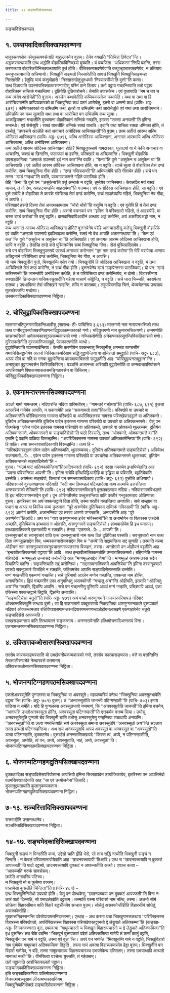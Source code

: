 ```yaml
---
title: २२ सङ्घादिसेसकण्डम्

---
```

सङ्घादिसेसकण्डम्  


## १. उस्सयवादिकासिक्खापदवण्णना

मानुस्सयवसेन कोधूस्सयवसेनाति बाहुल्लनयेन वुत्तम्। तेनेव वक्खति ‘‘तिचित्तं तिवेदन’’न्ति। अड्डकरणत्थायाति एत्थ अड्डोति वोहारिकविनिच्छयो वुच्चति। यं पब्बजिता ‘‘अधिकरण’’न्तिपि वदन्ति, तस्स करणत्थाय वोहारिकविनिच्छयत्थायाति वुत्तं होति। वीतिक्कमक्खणेयेवाति वत्थुज्झाचारक्खणेयेव, न ततियाय समनुभासनायाति अधिप्पायो। भिक्खुनिं सङ्घतो निस्सारेतीति आपन्नं भिक्खुनिं भिक्खुनिसङ्घम्हा निस्सारेति। हेतुम्हि चायं कत्तुवोहारो ‘‘निस्सारणहेतुभूतधम्मो ‘निस्सारणीयो’ति वुत्तो’’ति कत्वा।  
यत्थ ठितायाति उपस्सयभिक्खाचारमग्गादीसु यस्मिं ठाने ठिताय। ततो पट्ठाय गच्छन्तियाति ततो पट्ठाय वोहारिकानं सन्तिकं गच्छन्तिया। दुतियेति दुतियारोचने। तेनाति उपासकेन। एवं वुत्तायाति ‘‘मम च तव च कथं त्वंयेव आरोचेही’’ति वुत्ताय। अञ्ञेन कथापेतीति कप्पियकारकेन कथापेति। यथा वा तथा वा हि आरोचियमानेति कप्पियकारको वा भिक्खुनिया कथं पठमं आरोचेतु, इतरो वा अत्तनो कथं (पाचि॰ अट्ठ॰ ६७९)। कप्पियकारको वा उभिन्नम्पि कथं, इतरो वा उभिन्नम्पि कथं आरोचेतूति एवं यथा तथा आरोचियमाने। उभिन्नम्पि पन कथं सुत्वाति यथा तथा वा आरोचितं पन उभिन्नम्पि कथं सुत्वा।  
आकड्ढियमाना गच्छतीति वुच्चमाना वोहारिकानं सन्तिकं गच्छति, इमस्स ‘‘तस्सा अनापत्ती’’ति इमिना सम्बन्धो। एवं सेसेसुपि। रक्खं याचतीति धम्मिकं रक्खं याचति। इदानि यथा याचिता रक्खा धम्मिका होति, तं दस्सेतुं ‘‘उपस्सये अञ्ञेहि कतं अनाचारं अनोदिस्स आचिक्खन्ती’’ति वुत्तम्। तत्थ अतीतं आरब्भ अत्थि ओदिस्स आचिक्खना (पाचि॰ अट्ठ॰ ६७९), अत्थि अनोदिस्स आचिक्खना, अनागतं आरब्भापि अत्थि ओदिस्स आचिक्खना, अत्थि अनोदिस्स आचिक्खना।  
कथं अतीतं आरब्भ ओदिस्स आचिक्खना होति? भिक्खुनुपस्सये गामदारका, धुत्तादयो वा ये केचि अनाचारं वा आचरन्ति, रुक्खं वा छिन्दन्ति, फलाफलं वा हरन्ति, परिक्खारे वा अच्छिन्दन्ति। भिक्खुनी वोहारिके उपसङ्कमित्वा ‘‘अम्हाकं उपस्सये इदं नाम कत’’न्ति वदति। ‘‘केना’’ति वुत्ते ‘‘असुकेन च असुकेन चा’’ति आचिक्खति। एवं अतीतं आरब्भ ओदिस्स आचिक्खना होति, सा न वट्टति। तञ्चे सुत्वा ते वोहारिका तेसं दण्डं करोन्ति, सब्बं भिक्खुनिया गीवा होति। ‘‘दण्डं गण्हिस्सन्ती’’ति अधिप्पायेपि सति गीवायेव होति। सचे पन तस्स ‘‘दण्डं गण्हथा’’ति वदति, पञ्चमासकमत्ते गहिते पाराजिकं होति।  
तेहि ‘‘केना’’ति वुत्ते पन ‘‘असुकेना’ति वत्तुं अम्हाकं न वट्टति, तुम्हेयेव जानिस्सथ। केवलञ्हि मयं रक्खं याचाम, तं नो देथ, अवहटभण्डम्पि आहरापेथा’’ति वत्तब्बम्। एवं अनोदिस्स आचिक्खना होति, सा वट्टति। एवं वुत्ते सचेपि ते वोहारिका ते कारके गवेसित्वा तेसं दण्डं करोन्ति, सब्बं सापतेय्यम्पि गहितं, भिक्खुनिया नेव गीवा, न आपत्ति।  
परिक्खारं हरन्ते दिस्वा तेसं अनत्थकामताय ‘‘चोरो चोरो’’ति वत्तुम्पि न वट्टति। एवं वुत्तेपि हि यं तेसं दण्डं करोन्ति, सब्बं भिक्खुनिया गीवा होति। अत्तनो वचनकरं पन ‘‘इमिना मे परिक्खारो गहितो, तं आहरापेहि, मा चस्स दण्डं करोथा’’ति वत्तुं वट्टति। दासदासिवापिआदीनं अत्थाय अड्डं करोन्ति, अयं अकप्पियअड्डो नाम, न वट्टति।  
कथं अनागतं आरब्भ ओदिस्स आचिक्खना होति? वुत्तनयेनेव परेहि अनाचारादीसु कतेसु भिक्खुनी वोहारिके एवं वदति ‘‘अम्हाकं उपस्सये इदञ्चिदञ्च करोन्ति, रक्खं नो देथ आयतिं अकरणत्थाया’’ति। ‘‘केन एवं कत’’न्ति वुत्ते ‘‘असुकेन च असुकेन चा’’ति आचिक्खति। एवं अनागतं आरब्भ ओदिस्स आचिक्खना होति, सापि न वट्टति। तेसञ्हि दण्डे कते पुरिमनयेनेव सब्बं भिक्खुनिया गीवा। सेसं पुरिमसदिसमेव।  
सचे पन वोहारिका भिक्खुनुपस्सये एवरूपं अनाचारं करोन्तानं ‘‘इमं नाम दण्डं करोमा’’ति भेरिं चरापेत्वा आणाय अतिट्ठमाने परियेसित्वा दण्डं करोन्ति, भिक्खुनिया नेव गीवा, न आपत्ति।  
यो चायं भिक्खुनीनं वुत्तो, भिक्खूनम्पि एसेव नयो। भिक्खुनोपि हि ओदिस्स आचिक्खना न वट्टति, यं तथा आचिक्खिते तेसं दण्डं करोन्ति, तं सब्बं गीवा होति। वुत्तनयेनेव दण्डं गण्हापेन्तस्स पाराजिकम्। यो पन ‘‘दण्डं करिस्सन्ती’’ति जानन्तोपि अनोदिस्स कथेति, ते च परियेसित्वा दण्डं करोन्तियेव, न दोसो। विहारसीमाय रुक्खादीनि छिन्दन्तानं वासिफरसुआदीनि गहेत्वा पासाणे कोट्टेन्ति, न वट्टति। सचे धारा भिज्जति, कारापेत्वा दातब्बा। उपधावित्वा तेसं परिक्खारे गण्हन्ति, तम्पि न कातब्बम्। लहुपरिवत्तञ्हि चित्तं, थेय्यचेतनाय उप्पन्नाय मूलच्छेज्जम्पि गच्छेय्य।  
उस्सयवादिकासिक्खापदवण्णना निट्ठिता।  


## २. चोरिवुट्ठापिकासिक्खापदवण्णना

मल्लगणभटिपुत्तगणादिकन्तिआदीसु (सारत्थ॰ टी॰ पाचित्तिय ३.६८३) मल्लगणो नाम नारायनभत्तिको तत्थ तत्थ पानीयट्ठपनपोक्खरणिखणनादिपुञ्ञकम्मकारको गणो। भटिपुत्तगणो नाम कुमारभत्तिकगणो। धम्मगणोति सासनभत्तिको अनेकप्पकारपुञ्ञकम्मकारको गणो। गन्धिकसेणीति अनेकप्पकारसुगन्धिविकतिकारको गणो। दुस्सिकसेणीति दुस्सवाणिजसमूहो, पेसकारगणोति अत्थो।  
वुट्ठापेन्तियाति उपसम्पादेन्तिया। केनचि करणीयेन पक्कन्तासु भिक्खुनीसु अगन्त्वा खण्डसीमं यथानिसिन्नट्ठानेयेव अत्तनो निस्सितकपरिसाय सद्धिं वुट्ठापेन्तिया वाचाचित्ततो समुट्ठाति (पाचि॰ अट्ठ॰ ६८३), अञ्ञं सीमं वा नदिं वा गन्त्वा वुट्ठापेन्तिया कायवाचाचित्ततो समुट्ठातीति आह ‘‘चोरिवुट्ठापनसमुट्ठान’’न्ति। अनापुच्छा वुट्ठापनवसेन किरियाकिरियम्। पञ्ञत्तिं अजानन्ता अरियापि वुट्ठापेन्तीति वा कम्मवाचापरियोसाने आपत्तिक्खणे विपाकाब्याकतसमङ्गितावसेन वा तिचित्तम्।  
चोरिवुट्ठापिकासिक्खापदवण्णना निट्ठिता।  


## ३. एकगामन्तरगमनसिक्खापदवण्णना

अञ्ञो गामो गामन्तरम्। नदिपारन्ति नदिया पारिमतीरम्। ‘‘गामन्तरं गच्छेय्या’’ति (पाचि॰ ६८७, ६९१) वुत्तत्ता अञ्ञस्मिं गामेयेव आपत्ति, न सकगामेति आह ‘‘सकगामतो तावा’’तिआदि। परिक्खेपे वा उपचारे वा अतिक्कन्तेति परिक्खित्तस्स गामस्स परिक्खेपे वा अपरिक्खित्तस्स गामस्स परिक्खेपारहट्ठाने वा अतिक्कन्ते। दुतियेन अतिक्कन्तमत्तेति दुतियेन पादेन इतरस्स गामस्स परिक्खेपे वा उपचारे वा अतिक्कन्तमत्ते। येसु पन पोत्थकेसु ‘‘एकेन पादेन इतरस्स गामस्स परिक्खेपे वा अतिक्कन्ते, उपचारे वा ओक्कन्ते थुल्लच्चयं, दुतियेन अतिक्कन्तमत्ते, ओक्कन्तमत्ते वा सङ्घादिसेसो’’ति पाठो दिस्सति, तत्थ ‘‘ओक्कन्ते, ओक्कन्तमत्ते वा’’ति एतानि द्वे पदानि पाळिया विरुज्झन्ति। ‘‘अपरिक्खित्तस्स गामस्स उपचारं अतिक्कामेन्तिया’’ति (पाचि॰ ६९२) हि पाळि। तथा समन्तपासादिकायपि विरुज्झन्ति। तत्थ हि –  
‘‘परिक्खेपारहट्ठानं एकेन पादेन अतिक्कमति, थुल्लच्चयम्। दुतियेन अतिक्कन्तमत्ते सङ्घादिसेसो। अपिचेत्थ सकगामतो…पे॰… एकेन पादेन इतरस्स गामस्स परिक्खेपे वा उपचारेवा अतिक्कन्तमत्ते थुल्लच्चयं, दुतियेन अतिक्कन्तमत्ते सङ्घादिसेसो’’ति –  
वुत्तम्। ‘‘पठमं पादं अतिक्कामेन्तिया’’तिआदिवचनतो (पाचि॰ ६९२) पदसा गमनमेव इधाधिप्पेतन्ति आह ‘‘पदसा पविसन्तिया आपत्ती’’ति। इमिना सचेपि हत्थिपिट्ठिआदीहि वा इद्धिया वा पविसति, वट्टतियेवाति दस्सेति। अयमेत्थ सङ्खेपो, वित्थारो पन समन्तपासादिकाय (पाचि॰ अट्ठ॰ ६९२) वुत्तोति अधिप्पायो।  
नदिपारगमने वुत्तलक्खणाय नदियाति ‘‘नदी नाम तिमण्डलं पटिच्छादेत्वा यत्थ कत्थचि उत्तरन्तिया अन्तरवासको तेमियती’’ति (पाचि॰ ६९२) नदिपारगमनविभङ्गे वुत्तलक्खणाय नदिया। नदिपारगमनविभङ्गो हि इध नदिपारगमनसद्देन वुत्तो। पुन ओरिमतीरमेव पच्चुत्तरन्तिया वाति परतीरं गन्तुकामताय ओतिण्णत्ता वुत्तम्। इतरिस्सा पन अयं पक्कन्तट्ठाने ठिता होति, तस्मा परतीरं गच्छन्तिया अनापत्ति। सचे सज्झायं वा पधानं वा अञ्ञं वा किञ्चि कम्मं कुरुमाना ‘‘पुरे अरुणेयेव दुतियिकाय सन्तिकं गमिस्सामी’’ति (पाचि॰ अट्ठ॰ ६९२) आभोगं करोति, अजानन्तिया एव तस्सा अरुणो उग्गच्छति , अनापत्तीति आह ‘‘पुरे अरुणेयेवा’’तिआदि। अथ पन ‘‘याव अरुणुग्गमना इधेव भविस्सामी’’ति वा अनाभोगेन वा विहारस्स एकदेसे अच्छति, दुतियिकाय हत्थपासं न ओतरति, अरुणुग्गमने सङ्घादिसेसो। हत्थपासोयेव हि इध पमाणम्। हत्थपासातिक्कमे एकगब्भोपि न रक्खति। तेनाह ‘‘एकगब्भे…पे॰… आपत्ती’’ति।  
दस्सनूपचारं वा सवनूपचारं वाति एत्थ दस्सनूपचारो नाम यत्थ ठितं दुतियिका पस्सति। सवनूपचारो नाम यत्थ ठिता मग्गमूळ्हसद्देन विय, धम्मस्सवनारोचनसद्देन विय च ‘‘अय्ये’’ति सद्दायन्तिया सद्दं सुणाति। तस्माति यस्मा ओहीयनं नाम दस्सनूपचारसवनूपचारानमञ्ञतरस्स विजहनं, तस्मा। अन्तोगामे पन ओहीयनं वट्टतीति आह ‘‘इन्दखीलातिक्कमतो पट्ठाया’’ति आदि। तत्थ इन्दखीलातिक्कमतोति उम्मारातिक्कमतो। बहिगामेति गामस्स बहिपदेसे। मग्गमूळ्हा उच्चासद्दं करोन्तीति आह ‘‘मग्गमूळ्हसद्देन विया’’ति। मग्गमूळ्हं अव्हायन्तस्स सद्देन वियातिपि वदन्ति। सद्दायन्तियाति सद्दं करोन्तिया। ‘‘सद्दस्सवनातिक्कमे आपत्तियेवा’’ति इमिना दस्सनूपचारो एवरूपे सवनूपचारे विजहिते न रक्खति, जहितमत्तेव आपत्ति सङ्घादिसेसस्साति दस्सेति।  
मग्गं गच्छन्तीति एकमग्गं गच्छन्ति। सचे पुरिमायो अञ्ञेन मग्गेन गच्छन्ति, पक्कन्ता नाम होन्ति, अनापत्तियेव। द्विन्नं गच्छन्तीनं एका अनुबन्धितुं असक्कोन्ती ‘‘गच्छतु अय’’न्ति ओहीयति, इतरापि ‘‘ओहीयतु अय’’न्ति गच्छति, द्विन्नम्पि आपत्ति। सचे पन गच्छन्तीसु पुरिमापि अञ्ञं मग्गं गण्हाति, पच्छिमापि अञ्ञं, एका एकिस्सा पक्कन्तट्ठाने तिट्ठति, द्विन्नम्पि अनापत्ति।  
‘‘सङ्घादिसेसा चतुरो’’ति (परि॰ अट्ठ॰ ४७९) अयं पञ्हो अरुणुग्गमने गामन्तरपरियापन्नं नदिपारं ओक्कन्तभिक्खुनिं सन्धाय वुत्तो। सा हि सकगामतो पच्चूससमये निक्खमित्वा अरुणुग्गमनकाले वुत्तप्पकारं नदिपारं ओक्कन्तमत्ताव रत्तिविप्पवासगामन्तरनदिपारगमनगणम्हाओहीयनलक्खणे एकप्पहारेनेव चतुरो सङ्घादिसेसे आपज्जति।  
पक्खसङ्कन्ताय वाति तित्थायतनं सङ्कन्ताय। अनन्तरायेनाति हत्थिमोचनादिअन्तरायं विना।  
एकगामन्तरगमनसिक्खापदवण्णना निट्ठिता।  


## ४. उक्खित्तकओसारणसिक्खापदवण्णना

तस्सेव कारकसङ्घस्साति यो उक्खेपनीयकम्मकारको गणो, तस्सेव कारकसङ्घस्स। वत्ते वा वत्तन्तिन्ति तेचत्तालीसप्पभेदे नेत्थारवत्ते वत्तमानम्।  
उक्खित्तकओसारणसिक्खापदवण्णना निट्ठिता।  


## ५. भोजनप्पटिग्गहणपठमसिक्खापदवण्णना

एकतोअवस्सुतेति पुग्गलस्स वा भिक्खुनिया वा अवस्सुते। महापच्चरियं पनेत्थ ‘‘भिक्खुनिया अवस्सुतभावेति दट्ठब्ब’’न्ति (पाचि॰ अट्ठ॰ ७०१) वुत्तम्। तं ‘‘अनवस्सुतोति जानन्ती पटिग्गण्हाती’’ति (पाचि॰ ७०३) इमाय पाळिया न समेति। यदि हि पुग्गलस्स अवस्सुतभावो नप्पमाणं, किं ‘‘अनवस्सुतोति जानन्ती’’ति इमिना वचनेन, ‘‘अनापत्ति उभतोअनवस्सुता होन्ति, अनवस्सुता पटिग्गण्हाती’’ति एत्तकमेव वत्तब्बं सिया। उभोसु अनवस्सुतेसूति पुग्गलो चेव भिक्खुनी चाति उभोसु अनवस्सुतेसु गण्हन्तिया सब्बथापि अनापत्ति। ‘‘अनवस्सुतो’’ति वा ञत्वा गण्हन्तियाति सयं अनवस्सुता समाना अवस्सुतेपि ‘‘अनवस्सुतो अय’’न्ति सञ्ञाय तस्स हत्थतो पटिग्गण्हन्तिया। अथ सयं अनवस्सुतापि अञ्ञं अवस्सुतं वा अनवस्सुतं वा ‘‘अवस्सुतो’’ति ञत्वा पटिग्गण्हाति, दुक्कटमेव। वुत्तञ्हेतं अनन्तरसिक्खापदे ‘‘किस्स त्वं, अय्ये, न पटिग्गण्हासीति, अवस्सुता, अय्येति, त्वं पन, अय्ये, अवस्सुताति, नाहं, अय्ये, अवस्सुता’’ति।  
भोजनप्पटिग्गहणपठमसिक्खापदवण्णना निट्ठिता।  


## ६. भोजनप्पटिग्गहणदुतियसिक्खापदवण्णना

दुक्कटादिका सङ्घादिसेसपरियोसाना आपत्तियो इमिना सिक्खापदेन उय्योजिकायेव, इतरिस्सा पन आपत्तिभेदो पठमसिक्खापदेनाति आह ‘‘सा एवं उय्योजनेना’’तिआदि।  
कुलानुद्दयतायाति कुलानुकम्पकताय।  
भोजनप्पटिग्गहणदुतियसिक्खापदवण्णना निट्ठिता।  


## ७-१३. सञ्चरित्तादिसिक्खापदवण्णना

सत्तमादीनि उत्तानत्थानेव।  
सञ्चरित्तादिसिक्खापदवण्णना निट्ठिता।  


## १४-१७. सङ्घभेदकादिसिक्खापदवण्णना

भिक्खुनी सङ्घं न भिन्दतीति कम्मं, उद्देसो चाति द्वीहि भेदो, सो ताय सद्धिं नत्थीति भिक्खुनी सङ्घं न भिन्दति। न केवलं परिवासाभावोयेवाति आह ‘‘छादनपच्चयापी’’तिआदि। एत्थ च ‘‘छादनपच्चयापि न दुक्कटं आपज्जती’’ति पाठो दट्ठब्बो, छादनपच्चयापि दुक्कटं न आपज्जतीति अत्थो। एवञ्च कत्वा –  
‘‘आपज्जति गरुकं सावसेसम्।  
छादेति अनादरियं पटिच्च।  
न भिक्खुनी नो च फुसेय्य वज्जम्।  
पञ्हामेसा कुसलेहि चिन्तिता’’ति॥ (परि॰ ४८१) –  
एत्थ भिक्खुनिनिसेधो उपपन्नो होति। येसु पन पोत्थकेसु ‘‘छादनपच्चया पन दुक्कटं आपज्जती’’ति विना न-कारं पाठो दिस्सति, सो पमादलेखोति दट्ठब्बम्। तस्माति यस्मा परिवासो नाम नत्थि, तस्मा। अत्तनो सीमं सोधेत्वा विहारसीमाय वाति विहारे बद्धसीममेव सन्धाय वुत्तम्। सोधेतुं असक्कोन्तीहीति विहारसीमं सोधेतुं असक्कोन्तीहि।  
मुखमत्तनिदस्सनन्ति पवेसोपायमत्तनिदस्सनम्। एत्थाह – अथ कस्मा यथा भिक्खुमानत्तकथाय ‘‘परिक्खित्तस्स विहारस्स परिक्खेपतो, अपरिक्खित्तस्स विहारस्स परिक्खेपारहट्ठानतो द्वे लेड्डुपाते अतिक्कम्मा’’ति (कङ्खा॰ अट्ठ॰ निगमनवण्णना) वुत्तं, एवमवत्वा ‘‘गामूपचारतो च भिक्खूनं विहारूपचारतो च द्वे लेड्डुपाते अतिक्कमित्वा’’ति इध वुत्तन्ति? तत्र चेके वदन्ति ‘‘भिक्खूनं वुत्तप्पकारं पदेसं अतिक्कमित्वा गामेपि तं कम्मं कातुं वट्टति, भिक्खुनीनं पन गामे न वट्टति, तस्मा एवं वुत्त’’न्ति। अपरे पन भणन्ति ‘‘भिक्खूनम्पि गामे न वट्टति, भिक्खुविहारो नाम पुब्बेयेव गामूपचारं अतिक्कमित्वा तिट्ठति , तस्मा गामं अवत्वा विहारूपचारमेव हेट्ठा वुत्तम्। भिक्खुनीनं पन विहारो गामेयेव, न बहि, तस्मा गामूपचारञ्च विहारूपचारञ्च उभयमेवेत्थ दस्सितम्। तस्मा उभयत्थापि अत्थतो नानात्थं नत्थी’’ति। वीमंसित्वा यञ्चेत्थ युज्जति, तं गहेतब्बम्।  
ततो पट्ठायाति आरोचितकालतो पट्ठाय।  
सङ्घभेदकादिसिक्खापदवण्णना निट्ठिता।  
इति कङ्खावितरणिया पातिमोक्खवण्णनाय  
विनयत्थमञ्जूसायं लीनत्थप्पकासनियम्  
भिक्खुनिपातिमोक्खे सङ्घादिसेसवण्णना निट्ठिता।  